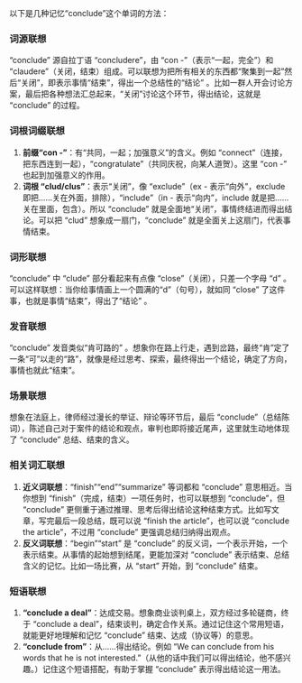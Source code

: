 以下是几种记忆“conclude”这个单词的方法：

### 词源联想
“conclude” 源自拉丁语 “concludere”，由 “con -”（表示“一起，完全”）和 “claudere”（关闭，结束）组成。可以联想为把所有相关的东西都“聚集到一起”然后“关闭”，即表示事情“结束”，得出一个总结性的“结论” 。比如一群人开会讨论方案，最后把各种想法汇总起来，“关闭”讨论这个环节，得出结论，这就是 “conclude” 的过程。

### 词根词缀联想
1. **前缀“con -”**：有“共同，一起；加强意义”的含义。例如 “connect”（连接，把东西连到一起），“congratulate”（共同庆祝，向某人道贺）。这里 “con -” 也起到加强意义的作用。
2. **词根 “clud/clus”**：表示“关闭”，像 “exclude”（ex - 表示“向外”，exclude 即把……关在外面，排除），“include”（in - 表示“向内”，include 就是把……关在里面，包含）。所以 “conclude” 就是全面地“关闭”，事情终结进而得出结论。可以把 “clud” 想象成一扇门，“conclude” 就是全面关上这扇门，代表事情结束。

### 词形联想
“conclude” 中 “clude” 部分看起来有点像 “close”（关闭），只差一个字母 “d” 。可以这样联想：当你给事情画上一个圆满的“d”（句号），就如同 “close” 了这件事，也就是事情“结束”，得出了“结论” 。

### 发音联想
“conclude” 发音类似“肯可路的” 。想象你在路上行走，遇到岔路，最终“肯”定了一条“可”以走的“路”，就像是经过思考、探索，最终得出一个结论，确定了方向，事情也就此“结束”。

### 场景联想
想象在法庭上，律师经过漫长的举证、辩论等环节后，最后 “conclude”（总结陈词），陈述自己对于案件的结论和观点，审判也即将接近尾声，这里就生动地体现了 “conclude” 总结、结束的含义。

### 相关词汇联想
1. **近义词联想**：“finish”“end”“summarize” 等词都和 “conclude” 意思相近。当你想到 “finish”（完成，结束）一项任务时，也可以联想到 “conclude”，但 “conclude” 更侧重于通过推理、思考后得出结论这种结束方式。比如写文章，写完最后一段总结，既可以说 “finish the article”，也可以说 “conclude the article”，不过用 “conclude” 更强调总结归纳得出观点。
2. **反义词联想**：“begin”“start” 是 “conclude” 的反义词，一个表示开始，一个表示结束。从事情的起始想到结尾，更能加深对 “conclude” 表示结束、总结含义的记忆。比如一场比赛，从 “start” 开始，到 “conclude” 结束。

### 短语联想
1. **“conclude a deal”**：达成交易。想象商业谈判桌上，双方经过多轮磋商，终于 “conclude a deal”，结束谈判，确定合作关系。通过记住这个常用短语，就能更好地理解和记忆 “conclude” 结束、达成（协议等）的意思。
2. **“conclude from”**：从……得出结论。例如 “We can conclude from his words that he is not interested.”（从他的话中我们可以得出结论，他不感兴趣。）记住这个短语搭配，有助于掌握 “conclude” 表示得出结论这一用法。 